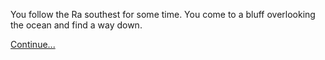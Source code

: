 You follow the Ra southest for some time. You come to a bluff overlooking the ocean and find a way down. 

[Continue...](ra.html)
